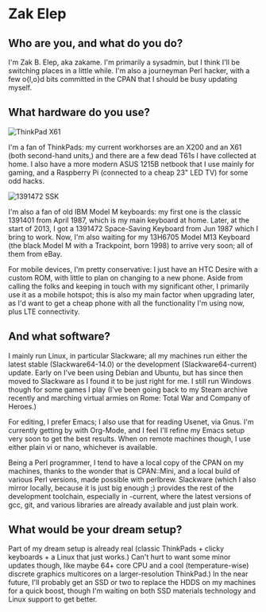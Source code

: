 # Zak Elep

## Who are you, and what do you do?

I'm Zak B. Elep, aka zakame.  I'm primarily a sysadmin, but I think I'll
be switching places in a little while.  I'm also a journeyman Perl
hacker, with a few o{l,o}d bits committed in the CPAN that I should be
busy updating myself.

## What hardware do you use?

![ThinkPad X61](https://fbcdn-sphotos-e-a.akamaihd.net/hphotos-ak-ash4/292342_10151078567291913_321433754_n.jpg)

I'm a fan of ThinkPads: my current workhorses are an X200 and an X61
(both second-hand units,) and there are a few dead T61s I have collected
at home.  I also have a more modern ASUS 1215B netbook that I use mainly
for gaming, and a Raspberry Pi (connected to a cheap 23" LED TV) for
some odd hacks.

![1391472 SSK](https://fbcdn-sphotos-e-a.akamaihd.net/hphotos-ak-ash4/394951_10151430738221913_1473357507_n.jpg)

I'm also a fan of old IBM Model M keyboards: my first one is the classic
1391401 from April 1987, which is my main keyboard at home.  Later, at
the start of 2013, I got a 1391472 Space-Saving Keyboard from Jun 1987
which I bring to work.  Now, I'm also waiting for my 13H6705 Model M13
Keyboard (the black Model M with a Trackpoint, born 1998) to arrive very
soon; all of them from eBay.

For mobile devices, I'm pretty conservative: I just have an HTC Desire
with a custom ROM, with little to plan on changing to a new phone.
Aside from calling the folks and keeping in touch with my significant
other, I primarily use it as a mobile hotspot; this is also my main
factor when upgrading later, as I'd want to get a cheap phone with all
the functionality I'm using now, plus LTE connectivity.

## And what software?

I mainly run Linux, in particular Slackware; all my machines run either
the latest stable (Slackware64-14.0) or the development
(Slackware64-current) update.  Early on I've been using Debian and
Ubuntu, but has since then moved to Slackware as I found it to be just
right for me.  I still run Windows though for some games I play (I've
been going back to my Steam archive recently and marching virtual armies
on Rome: Total War and Company of Heroes.)

For editing, I prefer Emacs; I also use that for reading Usenet, via
Gnus.  I'm currently getting by with Org-Mode, and I feel I'll refine my
Emacs setup very soon to get the best results.  When on remote machines
though, I use either plain vi or nano, whichever is available.

Being a Perl programmer, I tend to have a local copy of the CPAN on my
machines, thanks to the wonder that is CPAN::Mini, and a local build of
various Perl versions, made possible with perlbrew.  Slackware (which I
also mirror locally, because it is just big enough ;) provides the rest
of the development toolchain, especially in -current, where the latest
versions of gcc, git, and various libraries are already available and
just plain work.

## What would be your dream setup?

Part of my dream setup is already real (classic ThinkPads + clicky
keyboards + a Linux that just works.)  Can't hurt to want some minor
updates though, like maybe 64+ core CPU and a cool (temperature-wise)
discrete graphics multicores on a larger-resolution ThinkPad.)  In the
near future, I'll probably get an SSD or two to replace the HDDS on my
machines for a quick boost, though I'm waiting on both SSD materials
technology and Linux support to get better.
